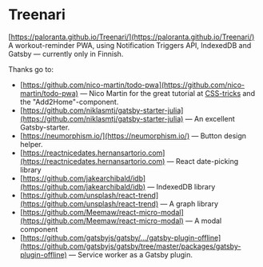 # Treenari
[https://paloranta.github.io/Treenari/](https://paloranta.github.io/Treenari/)
A workout-reminder PWA, using Notification Triggers API, IndexedDB and Gatsby — currently only in Finnish.

Thanks go to:
- [https://github.com/nico-martin/todo-pwa](https://github.com/nico-martin/todo-pwa) — Nico Martin for the great tutorial at [CSS-tricks](https://css-tricks.com/creating-scheduled-push-notifications/) and the "Add2Home"-component.
- [https://github.com/niklasmtj/gatsby-starter-julia](https://github.com/niklasmtj/gatsby-starter-julia) — An excellent Gatsby-starter.
- [https://neumorphism.io/](https://neumorphism.io/) — Button design helper.
- [https://reactnicedates.hernansartorio.com](https://reactnicedates.hernansartorio.com) — React date-picking library
- [https://github.com/jakearchibald/idb](https://github.com/jakearchibald/idb) — IndexedDB library
- [https://github.com/unsplash/react-trend](https://github.com/unsplash/react-trend) — A graph library
- [https://github.com/Meemaw/react-micro-modal](https://github.com/Meemaw/react-micro-modal) — A modal component
- [https://github.com/gatsbyjs/gatsby/.../gatsby-plugin-offline](https://github.com/gatsbyjs/gatsby/tree/master/packages/gatsby-plugin-offline) — Service worker as a Gatsby plugin.
